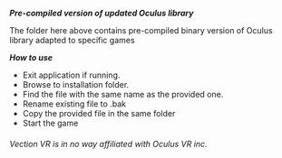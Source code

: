 ***Pre-compiled version of updated Oculus library***

The folder here above contains pre-compiled binary version of Oculus library adapted to specific games

***How to use***
- Exit application if running.
- Browse to installation folder.
- Find the file with the same name as the provided one.
- Rename existing file to .bak
- Copy the provided file in the same folder
- Start the game

###### *Vection VR is in no way affiliated with Oculus VR inc.* ######


